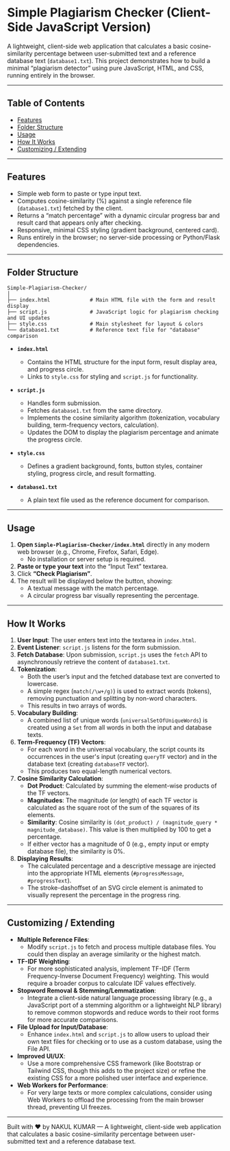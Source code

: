 # Simple Plagiarism Checker (Client-Side JavaScript Version)

A lightweight, client-side web application that calculates a basic cosine-similarity percentage between user-submitted text and a reference database text (`database1.txt`). This project demonstrates how to build a minimal “plagiarism detector” using pure JavaScript, HTML, and CSS, running entirely in the browser.

---

## Table of Contents

- [Features](#features)
- [Folder Structure](#folder-structure)
- [Usage](#usage)
- [How It Works](#how-it-works)
- [Customizing / Extending](#customizing--extending)

---

## Features

- Simple web form to paste or type input text.
- Computes cosine-similarity (%) against a single reference file (`database1.txt`) fetched by the client.
- Returns a “match percentage” with a dynamic circular progress bar and result card that appears only after checking.
- Responsive, minimal CSS styling (gradient background, centered card).
- Runs entirely in the browser; no server-side processing or Python/Flask dependencies.

---

## Folder Structure

```
Simple-Plagiarism-Checker/
│
├── index.html             # Main HTML file with the form and result display
├── script.js              # JavaScript logic for plagiarism checking and UI updates
├── style.css              # Main stylesheet for layout & colors
└── database1.txt          # Reference text file for "database" comparison
```

- **`index.html`**
  - Contains the HTML structure for the input form, result display area, and progress circle.
  - Links to `style.css` for styling and `script.js` for functionality.

- **`script.js`**
  - Handles form submission.
  - Fetches `database1.txt` from the same directory.
  - Implements the cosine similarity algorithm (tokenization, vocabulary building, term-frequency vectors, calculation).
  - Updates the DOM to display the plagiarism percentage and animate the progress circle.

- **`style.css`**
  - Defines a gradient background, fonts, button styles, container styling, progress circle, and result formatting.

- **`database1.txt`**
  - A plain text file used as the reference document for comparison.

---

## Usage

1. **Open `Simple-Plagiarism-Checker/index.html`** directly in any modern web browser (e.g., Chrome, Firefox, Safari, Edge).
   - No installation or server setup is required.
2. **Paste or type your text** into the “Input Text” textarea.
3. Click **“Check Plagiarism”**.
4. The result will be displayed below the button, showing:
   - A textual message with the match percentage.
   - A circular progress bar visually representing the percentage.

---

## How It Works

1.  **User Input**: The user enters text into the textarea in `index.html`.
2.  **Event Listener**: `script.js` listens for the form submission.
3.  **Fetch Database**: Upon submission, `script.js` uses the `fetch` API to asynchronously retrieve the content of `database1.txt`.
4.  **Tokenization**:
    - Both the user’s input and the fetched database text are converted to lowercase.
    - A simple regex (`match(/\w+/g)`) is used to extract words (tokens), removing punctuation and splitting by non-word characters.
    - This results in two arrays of words.
5.  **Vocabulary Building**:
    - A combined list of unique words (`universalSetOfUniqueWords`) is created using a `Set` from all words in both the input and database texts.
6.  **Term-Frequency (TF) Vectors**:
    - For each word in the universal vocabulary, the script counts its occurrences in the user's input (creating `queryTF` vector) and in the database text (creating `databaseTF` vector).
    - This produces two equal-length numerical vectors.
7.  **Cosine Similarity Calculation**:
    - **Dot Product**: Calculated by summing the element-wise products of the TF vectors.
    - **Magnitudes**: The magnitude (or length) of each TF vector is calculated as the square root of the sum of the squares of its elements.
    - **Similarity**: Cosine similarity is `(dot_product) / (magnitude_query * magnitude_database)`. This value is then multiplied by 100 to get a percentage.
    - If either vector has a magnitude of 0 (e.g., empty input or empty database file), the similarity is 0%.
8.  **Displaying Results**:
    - The calculated percentage and a descriptive message are injected into the appropriate HTML elements (`#progressMessage`, `#progressText`).
    - The stroke-dashoffset of an SVG circle element is animated to visually represent the percentage in the progress ring.

---

## Customizing / Extending

- **Multiple Reference Files**:
  - Modify `script.js` to fetch and process multiple database files. You could then display an average similarity or the highest match.
- **TF-IDF Weighting**:
  - For more sophisticated analysis, implement TF-IDF (Term Frequency-Inverse Document Frequency) weighting. This would require a broader corpus to calculate IDF values effectively.
- **Stopword Removal & Stemming/Lemmatization**:
  - Integrate a client-side natural language processing library (e.g., a JavaScript port of a stemming algorithm or a lightweight NLP library) to remove common stopwords and reduce words to their root forms for more accurate comparisons.
- **File Upload for Input/Database**:
  - Enhance `index.html` and `script.js` to allow users to upload their own text files for checking or to use as a custom database, using the File API.
- **Improved UI/UX**:
  - Use a more comprehensive CSS framework (like Bootstrap or Tailwind CSS, though this adds to the project size) or refine the existing CSS for a more polished user interface and experience.
- **Web Workers for Performance**:
  - For very large texts or more complex calculations, consider using Web Workers to offload the processing from the main browser thread, preventing UI freezes.

---
Built with ❤️ by NAKUL KUMAR — A lightweight, client-side web application that calculates a basic cosine-similarity percentage between user-submitted text and a reference database text.
